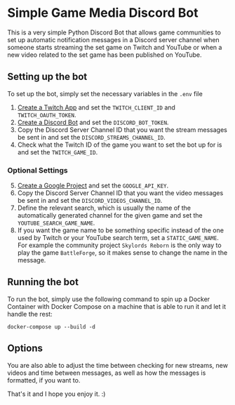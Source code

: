 # Simple Game Media Discord Bot

This is a very simple Python Discord Bot that allows game communities to set up automatic notification messages in a Discord server channel when someone starts streaming the set game on Twitch and YouTube or when a new video related to the set game has been published on YouTube.

## Setting up the bot

To set up the bot, simply set the necessary variables in the `.env` file

1. [Create a Twitch App](https://dev.twitch.tv/console/apps) and set the `TWITCH_CLIENT_ID` and `TWITCH_OAUTH_TOKEN`.
2. [Create a Discord Bot](https://discord.com/developers/applications) and set the `DISCORD_BOT_TOKEN`.
3. Copy the Discord Server Channel ID that you want the stream messages be sent in and set the `DISCORD_STREAMS_CHANNEL_ID`.
4. Check what the Twitch ID of the game you want to set the bot up for is and set the `TWITCH_GAME_ID`.

### Optional Settings
5. [Create a Google Project](https://console.cloud.google.com) and set the `GOOGLE_API_KEY`.
6. Copy the Discord Server Channel ID that you want the video messages be sent in and set the `DISCORD_VIDEOS_CHANNEL_ID`.
7. Define the relevant search, which is usually the name of the automatically generated channel for the given game and set the `YOUTUBE_SEARCH_GAME_NAME`.
8. If you want the game name to be something specific instead of the one used by Twitch or your YouTube search term, set a `STATIC_GAME_NAME`. For example the community project `Skylords Reborn` is the only way to play the game `BattleForge`, so it makes sense to change the name in the message.

## Running the bot

To run the bot, simply use the following command to spin up a Docker Container with Docker Compose on a machine that is able to run it and let it handle the rest:

`docker-compose up --build -d`

## Options

You are also able to adjust the time between checking for new streams, new videos and time between messages, as well as how the messages is formatted, if you want to.

That's it and I hope you enjoy it. :)
